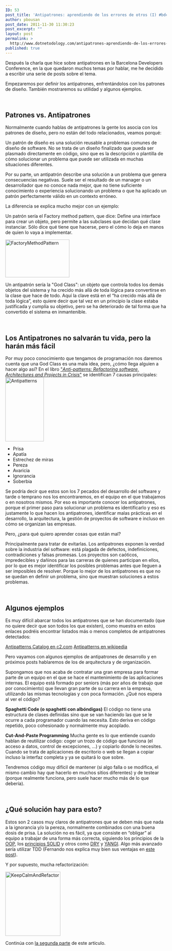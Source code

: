 ```yaml
---
ID: 53
post_title: 'Antipatrones: aprendiendo de los errores de otros (I) #bdc11'
author: pbousan
post_date: 2011-11-30 11:30:23
post_excerpt: ""
layout: post
permalink: >
  http://www.dotnetodology.com/antipatrones-aprendiendo-de-los-errores-de-otros-i/
published: true
---
```

Después la charla que hice sobre antipatrones en la Barcelona Developers Conference, en la que quedaron muchos temas por hablar, me he decidido a escribir una serie de posts sobre el tema.

Empezaremos por definir los antipatrones, enfrentándolos con los patrones de diseño. También mostraremos su utilidad y algunos ejemplos.

&nbsp;
<h2>Patrones vs. Antipatrones</h2>
Normalmente cuando hablas de antipatrones la gente los asocia con los patrones de diseño, pero no están del todo relacionados, veamos porqué:

Un patrón de diseño es una solución reusable a problemas comunes de diseño de software. No se trata de un diseño finalizado que pueda ser plasmado directamente en código, sino que es la descripción o plantilla de cómo solucionar un problema que puede ser utilizada en muchas situaciones diferentes.

Por su parte, un antipatrón describe una solución a un problema que genera consecuencias negativas. Suele ser el resultado de un manager o un desarrollador que no conoce nada mejor, que no tiene suficiente conocimiento o experiencia solucionando un problema o que ha aplicado un patrón perfectamente válido en un contexto erróneo.

La diferencia se explica mucho mejor con un ejemplo:

Un patrón sería el Factory method pattern, que dice: Define una interface para crear un objeto, pero permite a las subclases que decidan qué clase instanciar. Sólo dice qué tiene que hacerse, pero el cómo lo deja en manos de quien lo vaya a implementar.

<img src="/wp-content/uploads/2012/09/300px-FactoryMethod.svg_.png" alt="FactoryMethodPattern" width="200" height="118" />

Un antipatrón sería la "God Class": un objeto que controla todos los demás objetos del sistema y ha crecido más allá de toda lógica para convertirse en la clase que hace de todo. Aquí la clave está en el “ha crecido más allá de toda lógica”, esto quiere decir que tal vez en un principio la clase estaba justificada y cumplía su objetivo, pero se ha deteriorado de tal forma que ha convertido el sistema en inmantenible.

&nbsp;
<h2>Los Antipatrones no salvarán tu vida, pero la harán más fácil</h2>
Por muy poco conocimiento que tengamos de programación nos daremos cuenta que una God Class es una mala idea, pero, ¿cómo llega alguien a hacer algo así? En el libro <a href="http://www.amazon.com/AntiPatterns-Refactoring-Software-Architectures-Projects/dp/0471197130" target="_blank">"<em>Anti-patterns: Refactoring software, Architectures and Projects in Crisis</em>"</a> se identifican 7 causas principales:

<img src="/wp-content/uploads/2012/09/antipatterns.jpg" alt="Antipatterns" width="120" height="200" />
<ul>
	<li>Prisa</li>
	<li>Apatía</li>
	<li>Estrechez de miras</li>
	<li>Pereza</li>
	<li>Avaricia</li>
	<li>Ignorancia</li>
	<li>Soberbia</li>
</ul>
Se podría decir que estos son los 7 pecados del desarrollo del software y tarde o temprano nos los encontraremos, en el equipo en el que trabajamos o en nosotros mismos. Por eso es importante conocer los antipatrones, porque el primer paso para solucionar un problema es identificarlo y eso es justamente lo que hacen los antipatrones, identificar malas prácticas en el desarrollo, la arquitectura, la gestión de proyectos de software e incluso en cómo se organizan las empresas.

Pero, ¿para qué quiero aprender cosas que están mal?

Principalmente para tratar de evitarlas. Los antipatrones exponen la verdad sobre la industria del software: está plagada de defectos, indefiniciones, contradiciones y falsas promesas. Los proyectos son caóticos, impredecibles y dañinos para las carreras de quienes participan en ellos, por lo que es mejor identificar los posibles problemas antes que lleguen a ser imposibles de resolver. Porque lo mejor de los antipatrones es que no se quedan en definir un problema, sino que muestran soluciones a estos problemas.

&nbsp;
<h2>Algunos ejemplos</h2>
Es muy difícil abarcar todos los antipatrones que se han documentado (que no quiere decir que son todos los que existen), como muestra en estos enlaces podréis encontrar listados más o menos completos de antipatrones detectados:

<a href="http://c2.com/cgi/wiki?AntiPatternsCatalog" target="_blank">Antipatterns Catalog en c2.com</a>
<a href="http://en.wikipedia.org/wiki/Antipattern" target="_blank">Antipatterns en wikipedia</a>

Pero vayamos con algunos ejemplos de antipatrones de desarrollo y en próximos posts hablaremos de los de arquitectura y de organización.

Supongamos que nos acaba de contratar una gran empresa para formar parte de un equipo en el que se hace el mantenimiento de las aplicaciones internas. El equipo está formado por seniors (más por años de trabajo que por conocimiento) que llevan gran parte de su carrera en la empresa, utilizando las mismas tecnologías y con poca formación. ¿Qué nos espera al ver el código?

<strong>Spaghetti Code (o spaghetti con albóndigas)</strong>
El código no tiene una estructura de clases definidas sino que se van haciendo las que se le ocurre a cada programador cuando las necesita. Esto deriva en código repetido, poco cohesionado y normalmente muy acoplado.

<strong>Cut-And-Paste Programming</strong>
Mucha gente es lo que entiende cuando hablan de reutilizar código: coger un trozo de código que funciona (el acceso a datos, control de excepciones, ...) y copiarlo donde lo necesites. Cuando se trata de aplicaciones de escritorio o web se llegan a copiar incluso la interfaz completa y ya se quitará lo que sobre.

Tendremos código muy difícil de mantener (si algo falla o se modifica, el mismo cambio hay que hacerlo en muchos sitios diferentes) y de testear (porque realmente funciona, pero suele hacer mucho más de lo que debería).

&nbsp;
<h2>¿Qué solución hay para esto?</h2>
Estos son 2 casos muy claros de antipatrones que se deben más que nada a la ignorancia y/o la pereza, normalmente combinados con una buena dosis de prisa. La solución no es fácil, ya que consiste en “obligar” al equipo a trabajar de una forma más correcta, siguiendo los principios de la <a href="http://en.wikipedia.org/wiki/Object-oriented_programming" target="_blank">OOP</a>, los <a href="http://en.wikipedia.org/wiki/Solid_%28object-oriented_design%29" target="_blank">principios SOLID</a> y otros como <a href="http://en.wikipedia.org/wiki/Don%27t_repeat_yourself" target="_blank">DRY</a> y <a href="http://en.wikipedia.org/wiki/YAGNI" target="_blank">YANGI</a>. Algo más avanzado sería utilizar TDD (Fernando nos explica muy bien sus ventajas en <a href="http://www.dotnetodology.com/tdd-en-entornos-net-bdc11" target="_blank">este post</a>).

Y por supuesto, mucha refactorización:

<img src="/wp-content/uploads/2012/09/keep-calm-and-refactor-your-code.jpg" alt="KeepCalmAndRefactor" width="172" height="200" />

Continúa con <a href="http://www.dotnetodology.com/antipatrones-aprendiendo-de-los-errores-de-otros-ii-bdc11">la segunda parte</a> de este artículo.